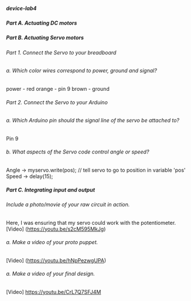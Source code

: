 ##### device-lab4

##### Part A. Actuating DC motors

##### Part B. Actuating Servo motors

###### Part 1. Connect the Servo to your breadboard

###### a. Which color wires correspond to power, ground and signal?

power - red
orange - pin 9
brown - ground

###### Part 2. Connect the Servo to your Arduino

###### a. Which Arduino pin should the signal line of the servo be attached to?

Pin 9

###### b. What aspects of the Servo code control angle or speed?

Angle -> myservo.write(pos);              // tell servo to go to position in variable 'pos'
Speed -> delay(15);  

##### Part C. Integrating input and output

###### Include a photo/movie of your raw circuit in action.
Here, I was ensuring that my servo could work with the potentiometer.
[Video] (https://youtu.be/s2cM595MkJg)

###### a. Make a video of your proto puppet.

[Video] (https://youtu.be/hNpPezwgUPA)

###### a. Make a video of your final design.

[Video] https://youtu.be/CrL7Q7SFJ4M
